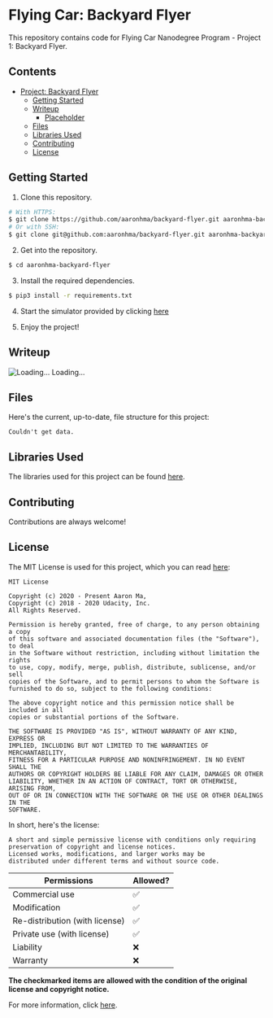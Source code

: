# Flying Car: Backyard Flyer
This repository contains code for Flying Car Nanodegree Program - Project 1: Backyard Flyer.

## Contents
<!-- MarkdownTOC depth=4 -->
- [Project: Backyard Flyer](https://github.com/aaronhma/backyard-flyer/)
  - [Getting Started](https://github.com/aaronhma/backyard-flyer/#getting-started)
  - [Writeup](#writeup)
    - [Placeholder](#placeholder)
  - [Files](#files)
  - [Libraries Used](#libraries)
  - [Contributing](#guidelines)
  - [License](#copyright)
<!-- /MarkdownTOC -->

<a name = "setup" />

## Getting Started
1. Clone this repository.
```bash
# With HTTPS:
$ git clone https://github.com/aaronhma/backyard-flyer.git aaronhma-backyard-flyer
# Or with SSH:
$ git clone git@github.com:aaronhma/backyard-flyer.git aaronhma-backyard-flyer
```
2. Get into the repository.
```bash
$ cd aaronhma-backyard-flyer
```

3. Install the required dependencies.
```bash
$ pip3 install -r requirements.txt
```

4. Start the simulator provided by clicking [here](https://install.udacity.com/aaronhma-backyard-flyer/?share=false)

5. Enjoy the project!

<a name = "writeup" />

## Writeup

![Loading...](https://raw.githubusercontent.com/firebolt-space/atlas/master/svg/loader/material.svg) Loading...

<a name = "files" />

## Files

Here's the current, up-to-date, file structure for this project:

```
Couldn't get data.
```

<a name = "libraries" />

## Libraries Used

The libraries used for this project can be found [here](https://github.com/aaronhma/backyard-flyer/blob/master/requirements.txt).

<a name = "guidelines" />

## Contributing
Contributions are always welcome!

<a name = "copyright" />

## License
The MIT License is used for this project, which you can read [here](https://github.com/aaronhma/classifier/blob/master/LICENSE):

```
MIT License

Copyright (c) 2020 - Present Aaron Ma,
Copyright (c) 2018 - 2020 Udacity, Inc.
All Rights Reserved.

Permission is hereby granted, free of charge, to any person obtaining a copy
of this software and associated documentation files (the "Software"), to deal
in the Software without restriction, including without limitation the rights
to use, copy, modify, merge, publish, distribute, sublicense, and/or sell
copies of the Software, and to permit persons to whom the Software is
furnished to do so, subject to the following conditions:

The above copyright notice and this permission notice shall be included in all
copies or substantial portions of the Software.

THE SOFTWARE IS PROVIDED "AS IS", WITHOUT WARRANTY OF ANY KIND, EXPRESS OR
IMPLIED, INCLUDING BUT NOT LIMITED TO THE WARRANTIES OF MERCHANTABILITY,
FITNESS FOR A PARTICULAR PURPOSE AND NONINFRINGEMENT. IN NO EVENT SHALL THE
AUTHORS OR COPYRIGHT HOLDERS BE LIABLE FOR ANY CLAIM, DAMAGES OR OTHER
LIABILITY, WHETHER IN AN ACTION OF CONTRACT, TORT OR OTHERWISE, ARISING FROM,
OUT OF OR IN CONNECTION WITH THE SOFTWARE OR THE USE OR OTHER DEALINGS IN THE
SOFTWARE.
```

In short, here's the license:
```
A short and simple permissive license with conditions only requiring
preservation of copyright and license notices.
Licensed works, modifications, and larger works may be
distributed under different terms and without source code.
```

| Permissions                      | Allowed?           |
| -------                          | ------------------ |
| Commercial use                   | :white_check_mark: |
| Modification                     | :white_check_mark: |
| Re-distribution (with license)   | :white_check_mark: |
| Private use (with license)       | :white_check_mark: |
| Liability                        | :x:                |
| Warranty                         | :x:                |

**The checkmarked items are allowed with the condition of the original license and copyright notice.**

For more information, click [here](https://www.copyright.gov/title17/title17.pdf).
